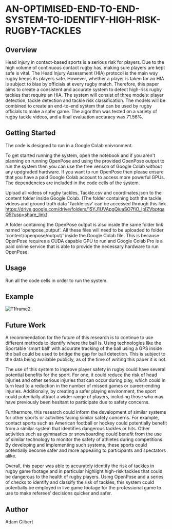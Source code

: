 # AN-OPTIMISED-END-TO-END-SYSTEM-TO-IDENTIFY-HIGH-RISK-RUGBY-TACKLES

## Overview

Head injury in contact-based sports is a serious risk for players. Due to the high volume of continuous contact rugby has, making sure players are kept safe is vital. The Head Injury Assessment (HIA) protocol is the main way rugby keeps its players safe. However, whether a player is taken for an HIA is subject to bias by officials at every rugby match. Therefore, this paper aims to create a consistent and accurate system to detect high-risk rugby tackles that require an HIA. The system will consist of three models: player detection, tackle detection and tackle risk classification. The models will be combined to create an end-to-end system that can be used by rugby officials to make a safer game. The algorithm was tested on a variety of rugby tackle videos, and a final evaluation accuracy was 71.56\%.

## Getting Started

The code is designed to run in a Google Colab enivronment. 

To get started running the system, open the notebook and if you aren't planning on running OpenPose and using the provided OpenPose output to run the system then you can use the free verison of Google Colab without any updgraded hardware. If you want to run OpenPose then please ensure that you have a paid Google Colab account to access more powerful GPUs. The dependencies are included in the code cells of the system. 

Upload all videos of rugby tackles, Tackle.csv and coordinates.json to the content folder inside Google Colab. (The folder containing both the tackle videos and ground truth data 'Tackle.csv' can be accessed through this link https://drive.google.com/drive/folders/15YJ1UVApgQiuaSO7fiO_IpIZVbptqaQ5?usp=share_link).

A folder containing the OpenPose output is also inside the same folder link named 'openpose_output'. All these files will need to be uploaded to folder 'content/openpose/output/' inside the Google Colab file. This is because OpenPose requires a CUDA capable GPU to run and Google Colab Pro is a paid online service that is able to provide the necessary hardware to run OpenPose.

## Usage

Run all the code cells in order to run the system.

## Example

![T1frame2](https://user-images.githubusercontent.com/73236187/234690028-4ac97b58-a3b6-46bb-af48-bdabc3107161.png)

## Future Work

A recommendation for the future of this research is to continue to use
different methods to identify where the ball is. Using technologies like the Sportable ‘smart ball’ with accurate tracking of the ball using a GPS inside the ball could be used to bridge the gap for ball detection. This is subject to the data being available publicly, as of the time of writing this paper it is not.

The use of this system to improve player safety in rugby could have several potential benefits
for the sport. For one, it could reduce the risk of head injuries and other serious injuries that
can occur during play, which could in turn lead to a reduction in the number of missed games
or career-ending injuries. Additionally, by creating a safer playing environment, the sport could
potentially attract a wider range of players, including those who may have previously been hesitant
to participate due to safety concerns.

Furthermore, this research could inform the development of similar systems for other sports or
activities facing similar safety concerns. For example, contact sports such as American football
or hockey could potentially benefit from a similar system that identifies dangerous tackles or
hits. Other activities such as gymnastics or snowboarding could benefit from the use of similar
technology to monitor the safety of athletes during competitions. By developing and implementing
such systems, these sports could potentially become safer and more appealing to participants and
spectators alike.

Overall, this paper was able to accurately identify the risk of tackles in rugby game footage and
in particular highlight high-risk tackles that could be dangerous to the health of rugby players.
Using OpenPose and a series of checks to identify and classify the risk of tackles, this system could
potentially be employed in live game footage for the professional game to use to make referees’
decisions quicker and safer.

## Author

Adam Gilbert

